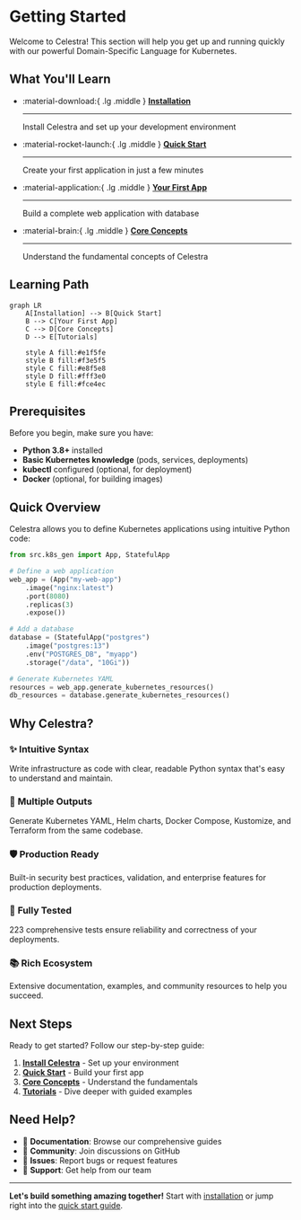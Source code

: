 # Getting Started

Welcome to Celestra! This section will help you get up and running quickly with our powerful Domain-Specific Language for Kubernetes.

## What You'll Learn

<div class="grid cards" markdown>

-   :material-download:{ .lg .middle } **[Installation](installation.md)**

    ---

    Install Celestra and set up your development environment

-   :material-rocket-launch:{ .lg .middle } **[Quick Start](quick-start.md)**

    ---

    Create your first application in just a few minutes

-   :material-application:{ .lg .middle } **[Your First App](first-app.md)**

    ---

    Build a complete web application with database

-   :material-brain:{ .lg .middle } **[Core Concepts](core-concepts.md)**

    ---

    Understand the fundamental concepts of Celestra

</div>

## Learning Path

```mermaid
graph LR
    A[Installation] --> B[Quick Start]
    B --> C[Your First App]
    C --> D[Core Concepts]
    D --> E[Tutorials]
    
    style A fill:#e1f5fe
    style B fill:#f3e5f5
    style C fill:#e8f5e8
    style D fill:#fff3e0
    style E fill:#fce4ec
```

## Prerequisites

Before you begin, make sure you have:

- **Python 3.8+** installed
- **Basic Kubernetes knowledge** (pods, services, deployments)
- **kubectl** configured (optional, for deployment)
- **Docker** (optional, for building images)

## Quick Overview

Celestra allows you to define Kubernetes applications using intuitive Python code:

```python
from src.k8s_gen import App, StatefulApp

# Define a web application
web_app = (App("my-web-app")
    .image("nginx:latest")
    .port(8080)
    .replicas(3)
    .expose())

# Add a database
database = (StatefulApp("postgres")
    .image("postgres:13")
    .env("POSTGRES_DB", "myapp")
    .storage("/data", "10Gi"))

# Generate Kubernetes YAML
resources = web_app.generate_kubernetes_resources()
db_resources = database.generate_kubernetes_resources()
```

## Why Celestra?

### ✨ **Intuitive Syntax**
Write infrastructure as code with clear, readable Python syntax that's easy to understand and maintain.

### 🔄 **Multiple Outputs**
Generate Kubernetes YAML, Helm charts, Docker Compose, Kustomize, and Terraform from the same codebase.

### 🛡️ **Production Ready**
Built-in security best practices, validation, and enterprise features for production deployments.

### 🧪 **Fully Tested**
223 comprehensive tests ensure reliability and correctness of your deployments.

### 📚 **Rich Ecosystem**
Extensive documentation, examples, and community resources to help you succeed.

## Next Steps

Ready to get started? Follow our step-by-step guide:

1. **[Install Celestra](installation.md)** - Set up your environment
2. **[Quick Start](quick-start.md)** - Build your first app
3. **[Core Concepts](core-concepts.md)** - Understand the fundamentals
4. **[Tutorials](../tutorials/index.md)** - Dive deeper with guided examples

## Need Help?

- 📖 **Documentation**: Browse our comprehensive guides
- 💬 **Community**: Join discussions on GitHub
- 🐛 **Issues**: Report bugs or request features
- 📧 **Support**: Get help from our team

---

**Let's build something amazing together!** Start with [installation](installation.md) or jump right into the [quick start guide](quick-start.md). 